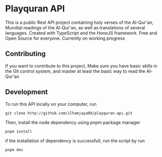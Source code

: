 # Playquran API
This is a public Rest API project containing holy verses of the Al-Qur'an, Murottal readings of the Al-Qur'an, as well as translations of several languages. Created with TypeScript and the HonoJS framework. Free and Open Source for everyone. Currently on working progress

## Contributing
If you want to contribute to this project, Make sure you have basic skills in the Git control system, and master at least the basic way to read the Al-Qur'an

## Development
To run this API locally on your computer, run
```
git clone http://github.com/ilhamjaya08/playquran-api.git
```
Then, install the node dependency using pnpm package manager
```
pnpm install
```
if the installation of dependency is successfull, run the script by run
```
pnpm dev
```